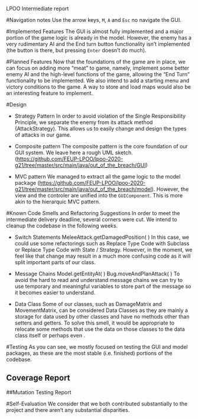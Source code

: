 LPOO Intermediate report

#Navigation notes
Use the arrow keys, `M`, `A` and `Esc` no navigate the GUI.

#Implemented Features
The GUI is almost fully implemented and a major portion of the game logic is already in the model. However, the enemy has a very rudimentary AI and the End turn button functionality isn’t implemented (the button is there, but pressing `Enter` doesn’t do much).


#Planned Features
Now that the foundations of the game are in place, we can focus on adding more “meat” to game, namely, implement some better enemy AI and the high-level functions of the game, allowing the “End Turn” functionality to be implemented. We also intend to add a starting menu and victory conditions to the game. A way to store and load maps would also be an interesting feature to implement.

#Design
* Strategy Pattern
In order to avoid violation of the Single Responsibility Principle, we separate the enemy from its attack method (AttackStrategy). This allows us to easily change and design the types of attacks in our game.

* Composite pattern
The composite pattern is the core foundation of our GUI system. We leave here a rough UML sketch. (https://github.com/FEUP-LPOO/lpoo-2020-g21/tree/master/src/main/java/out_of_the_breach/GUI)


* MVC pattern
We managed to extract all the game logic to the model package (https://github.com/FEUP-LPOO/lpoo-2020-g21/tree/master/src/main/java/out_of_the_breach/model). However, the view and the controler are unified into the `GUIComponent`. This is more akin to the hierarquic MVC pattern.

#Known Code Smells and Refactoring Suggestions
In order to meet the intermediate delivery deadline, several corners were cut. We intend to cleanup the codebase in the following weeks.

* Switch Statements
MeleeAttack.getDamagedPosition( )
In this case, we could use some refactorings such as Replace Type Code with Subclass or Replace Type Code with State / Strategy. However, in the moment, we feel like that change may result in a much more confusing code as it will split important parts of our class.

* Message Chains
Model.getEntityAt( )
Bug.moveAndPlanAttack( )
To avoid the hard to read and understand message chains we can try to use temporary and meaningful variables to store part of the message so it becomes easier to understand.

* Data Class
Some of our classes, such as DamageMatrix and MovementMatrix, can be considered Data Classes as they are mainly a storage for data used by other classes and have no methods other than setters and getters. To solve this smell, it would be appropriate to relocate some methods that use the data on those classes to the data class itself or perhaps even .


#Testing
As you can see, we mostly focused on testing the GUI and model packages, as these are the most stable (i.e. finished) portions of the codebase.
## Coverage Report



##Mutation Testing Report


#Self-Evaluation
We consider that we both contributed substantially to the project and there aren’t any substantial disparities.
